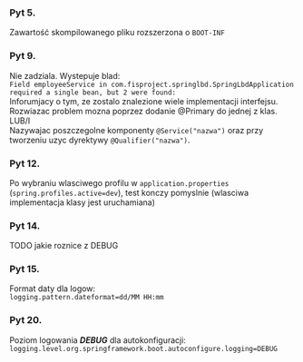### Pyt 5.
Zawartość skompilowanego pliku rozszerzona o `BOOT-INF`

### Pyt 9.
Nie zadziala. Wystepuje blad: <br/>
`Field employeeService in com.fisproject.springlbd.SpringLbdApplication required a single bean, but 2 were found:`<br/>
Inforumjacy o tym, ze zostalo znalezione wiele implementacji interfejsu.
Rozwiazac problem mozna poprzez dodanie @Primary do jednej z klas.
<br/>LUB/I<br/>
Nazywajac poszczegolne komponenty `@Service("nazwa")` oraz przy tworzeniu uzyc dyrektywy `@Qualifier("nazwa")`.

### Pyt 12.
Po wybraniu wlasciwego profilu w `application.properties` (`spring.profiles.active=dev`),
test konczy pomyslnie (wlasciwa implementacja klasy jest uruchamiana)

### Pyt 14.
TODO jakie roznice z DEBUG

### Pyt 15.
Format daty dla logow: <br/>
`logging.pattern.dateformat=dd/MM HH:mm`

### Pyt 20.
Poziom logowania ***DEBUG*** dla autokonfiguracji: <br/>
`logging.level.org.springframework.boot.autoconfigure.logging=DEBUG`